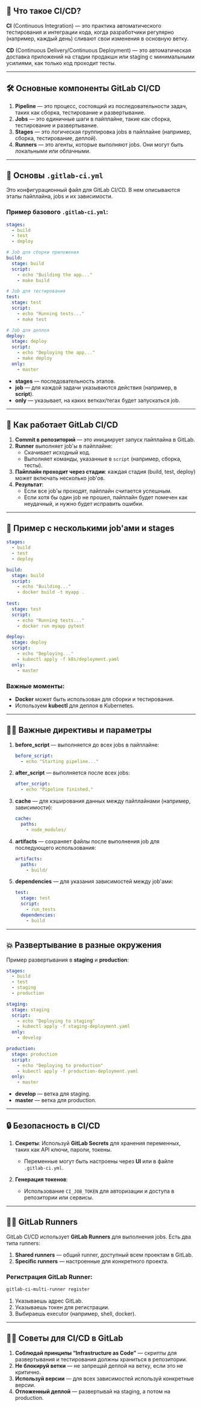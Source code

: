 ## 🧠 Что такое CI/CD?

**CI** (Continuous Integration) — это практика автоматического тестирования и интеграции кода, когда разработчики регулярно (например, каждый день) сливают свои изменения в основную ветку.

**CD** (Continuous Delivery/Continuous Deployment) — это автоматическая доставка приложений на стадии продакшн или staging с минимальными усилиями, как только код проходит тесты.

---

## 🛠️ Основные компоненты GitLab CI/CD

1. **Pipeline** — это процесс, состоящий из последовательности задач, таких как сборка, тестирование и развертывание.
2. **Jobs** — это единичные шаги в пайплайне, такие как сборка, тестирование и развертывание.
3. **Stages** — это логическая группировка jobs в пайплайне (например, сборка, тестирование, деплой).
4. **Runners** — это агенты, которые выполняют jobs. Они могут быть локальными или облачными.

---

## 🧩 Основы `.gitlab-ci.yml`

Это конфигурационный файл для GitLab CI/CD. В нем описываются этапы пайплайна, jobs и их зависимости.

### Пример базового `.gitlab-ci.yml`:
```yaml
stages:
  - build
  - test
  - deploy

# Job для сборки приложения
build:
  stage: build
  script:
    - echo "Building the app..."
    - make build

# Job для тестирования
test:
  stage: test
  script:
    - echo "Running tests..."
    - make test

# Job для деплоя
deploy:
  stage: deploy
  script:
    - echo "Deploying the app..."
    - make deploy
  only:
    - master
```

- **stages** — последовательность этапов.
- **job** — для каждой задачи указываются действия (например, в **script**).
- **only** — указывает, на каких ветках/тегах будет запускаться job.

---

## 🚀 Как работает GitLab CI/CD

1. **Commit в репозиторий** — это инициирует запуск пайплайна в GitLab.
2. **Runner** выполняет job'ы в пайплайне:
   - Скачивает исходный код.
   - Выполняет команды, указанные в `script` (например, сборка, тесты).
3. **Пайплайн проходит через стадии**: каждая стадия (build, test, deploy) может включать несколько job'ов.
4. **Результат**:
   - Если все job'ы проходят, пайплайн считается успешным.
   - Если хотя бы один job не прошел, пайплайн будет помечен как неудачный, и нужно будет исправить ошибки.

---

## 🧩 Пример с несколькими job'ами и stages

```yaml
stages:
  - build
  - test
  - deploy

build:
  stage: build
  script:
    - echo "Building..."
    - docker build -t myapp .
  
test:
  stage: test
  script:
    - echo "Running tests..."
    - docker run myapp pytest

deploy:
  stage: deploy
  script:
    - echo "Deploying..."
    - kubectl apply -f k8s/deployment.yaml
  only:
    - master
```

### Важные моменты:
- **Docker** может быть использован для сборки и тестирования.
- Используем **kubectl** для деплоя в Kubernetes.

---

## 🧑‍💻 Важные директивы и параметры

1. **before_script** — выполняется до всех jobs в пайплайне:
   ```yaml
   before_script:
     - echo "Starting pipeline..."
   ```

2. **after_script** — выполняется после всех jobs:
   ```yaml
   after_script:
     - echo "Pipeline finished."
   ```

3. **cache** — для кэширования данных между пайплайнами (например, зависимости):
   ```yaml
   cache:
     paths:
       - node_modules/
   ```

4. **artifacts** — сохраняет файлы после выполнения job для последующего использования:
   ```yaml
   artifacts:
     paths:
       - build/
   ```

5. **dependencies** — для указания зависимостей между job'ами:
   ```yaml
   test:
     stage: test
     script:
       - run_tests
     dependencies:
       - build
   ```

---

## 💥 Развертывание в разные окружения

Пример развертывания в **staging** и **production**:

```yaml
stages:
  - build
  - test
  - staging
  - production

staging:
  stage: staging
  script:
    - echo "Deploying to staging"
    - kubectl apply -f staging-deployment.yaml
  only:
    - develop

production:
  stage: production
  script:
    - echo "Deploying to production"
    - kubectl apply -f production-deployment.yaml
  only:
    - master
```

- **develop** — ветка для staging.
- **master** — ветка для production.

---

## 🔒 Безопасность в CI/CD

1. **Секреты**: Используй **GitLab Secrets** для хранения переменных, таких как API ключи, пароли, токены.
   - Переменные могут быть настроены через **UI** или в файле `.gitlab-ci.yml`.

2. **Генерация токенов**:
   - Использование `CI_JOB_TOKEN` для авторизации и доступа в репозитории или сервисы.

---

## 🏃‍♂️ GitLab Runners

GitLab CI/CD использует **GitLab Runners** для выполнения jobs. Есть два типа runners:
1. **Shared runners** — общий runner, доступный всем проектам в GitLab.
2. **Specific runners** — настроенные для конкретного проекта.

### Регистрация GitLab Runner:
```bash
gitlab-ci-multi-runner register
```

1. Указываешь адрес GitLab.
2. Указываешь токен для регистрации.
3. Выбираешь executor (например, shell, docker).

---

## 🧑‍💻 Советы для CI/CD в GitLab

1. **Соблюдай принципы “Infrastructure as Code”** — скрипты для развертывания и тестирования должны храниться в репозитории.
2. **Не блокируй ветки** — не запрещай деплой на ветку, если это не критично.
3. **Используй версии** — для всех зависимостей используй конкретные версии.
4. **Отложенный деплой** — развертывай на staging, а потом на production.